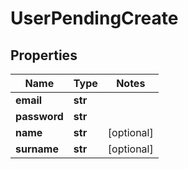 # UserPendingCreate

## Properties
Name | Type | Notes
------------ | ------------- | -------------
**email** | **str** |
**password** | **str** |
**name** | **str** | [optional]
**surname** | **str** | [optional]


